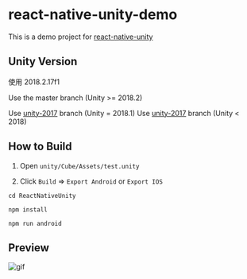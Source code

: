 # react-native-unity-demo

This is a demo project for [react-native-unity](https://github.com/f111fei/react-native-unity-view)

## Unity Version

使用 2018.2.17f1

Use the master branch (Unity >= 2018.2)

Use [unity-2017](https://github.com/f111fei/react-native-unity-demo/tree/unity-2018.1) branch (Unity = 2018.1)
Use [unity-2017](https://github.com/f111fei/react-native-unity-demo/tree/unity-2017) branch (Unity < 2018)


## How to Build

1. Open `unity/Cube/Assets/test.unity`

2. Click `Build` => `Export Android` or `Export IOS`


```
cd ReactNativeUnity

npm install

npm run android
```

## Preview

![gif](https://user-images.githubusercontent.com/7069719/37143096-12be6810-22f5-11e8-89d8-562e9213072e.gif)

